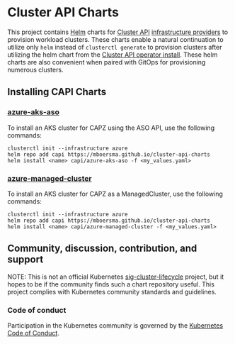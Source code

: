 # Cluster API Charts

This project contains [Helm](https://helm.sh/) charts for [Cluster API](https://github.com/kubernetes-sigs/cluster-api) [infrastructure providers](https://cluster-api.sigs.k8s.io/reference/providers) to provision workload clusters.  These charts enable a natural continuation to utilize only `helm` instead of `clusterctl generate` to provision clusters after utilizing the helm chart from the [Cluster API operator install](https://cluster-api.sigs.k8s.io/user/quick-start-operator).  These helm charts are also convenient when paired with GitOps for provisioning numerous clusters.

## Installing CAPI Charts

### [azure-aks-aso](./charts/azure-aks-aso)

To install an AKS cluster for CAPZ using the ASO API, use the following commands:

```shell
clusterctl init --infrastructure azure
helm repo add capi https://mboersma.github.io/cluster-api-charts
helm install <name> capi/azure-aks-aso -f <my_values.yaml>
```

### [azure-managed-cluster](./charts/azure-managed-cluster)

To install an AKS cluster for CAPZ as a ManagedCluster, use the following commands:

```shell
clusterctl init --infrastructure azure
helm repo add capi https://mboersma.github.io/cluster-api-charts
helm install <name> capi/azure-managed-cluster -f <my_values.yaml>
```

## Community, discussion, contribution, and support

NOTE: This is not an official Kubernetes [sig-cluster-lifecycle](https://github.com/kubernetes/community/blob/master/sig-cluster-lifecycle/README.md) project, but it hopes to be if the community finds such a chart repository useful. This project complies with Kubernetes community standards and guidelines.

### Code of conduct

Participation in the Kubernetes community is governed by the [Kubernetes Code of Conduct](code-of-conduct.md).

[owners]: https://git.k8s.io/community/contributors/guide/owners.md
[Creative Commons 4.0]: https://git.k8s.io/website/LICENSE
